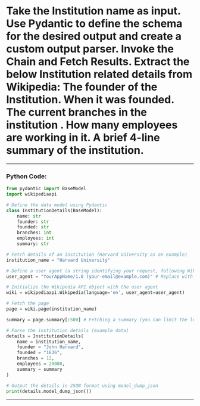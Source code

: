 # Take the Institution name as input. Use Pydantic to define the schema for the desired output and create a custom output parser. Invoke the Chain and Fetch Results. Extract the below Institution related details from Wikipedia: The founder of the Institution. When it was founded. The current branches in the institution . How many employees are working in it. A brief 4-line summary of the institution.

---

### Python Code:

```python
from pydantic import BaseModel
import wikipediaapi

# Define the data model using Pydantic
class InstitutionDetails(BaseModel):
	name: str
	founder: str
	founded: str
	branches: int
	employees: int
	summary: str

# Fetch details of an institution (Harvard University as an example)
institution_name = "Harvard University"

# Define a user agent (a string identifying your request, following Wikipedia's policy)
user_agent = "YourAppName/1.0 (your-email@example.com)" # Replace with your app's name and your contact info

# Initialize the Wikipedia API object with the user agent
wiki = wikipediaapi.Wikipedia(language='en', user_agent=user_agent)

# Fetch the page
page = wiki.page(institution_name)

summary = page.summary[:500] # Fetching a summary (you can limit the length)

# Parse the institution details (example data)
details = InstitutionDetails(
	name = institution_name,
	founder = "John Harvard",
	founded = "1636",
	branches = 12,
	employees = 20000,
	summary = summary
)

# Output the details in JSON format using model_dump_json
print(details.model_dump_json())
```
---